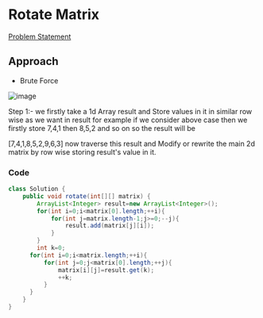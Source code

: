 # Rotate Matrix

[Problem Statement](https://leetcode.com/problems/rotate-image/)

## Approach 

- Brute Force

![image](https://user-images.githubusercontent.com/60498472/189032951-a0c5a79d-f5e6-49b8-9678-49d0074ebe89.png)


Step 1:- we firstly take a 1d Array result and Store values  in it in similar row wise as we want in result for example if we consider above case
then we firstly store 7,4,1 then 8,5,2 and so on so the result will be

[7,4,1,8,5,2,9,6,3]
now traverse this result and Modify or rewrite the main 2d matrix by row wise storing result's value in it.

### Code
``` java
class Solution {
    public void rotate(int[][] matrix) {
        ArrayList<Integer> result=new ArrayList<Integer>();
        for(int i=0;i<matrix[0].length;++i){
            for(int j=matrix.length-1;j>=0;--j){
                result.add(matrix[j][i]);
            }
        }
        int k=0;
      for(int i=0;i<matrix.length;++i){
          for(int j=0;j<matrix[0].length;++j){
              matrix[i][j]=result.get(k);
              ++k;
          }
      }
    }
}


```
